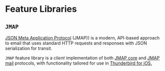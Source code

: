 # Feature Libraries

## `JMAP`

[JSON Meta Application Protocol](https://jmap.io) (JMAP)) is a modern, API-based approach to email that uses standard HTTP requests and responses with JSON serialization for transit.

`JMAP` feature library is a _client_ implementation of both [JMAP core](https://jmap.io/spec-core.html) and [JMAP mail](https://jmap.io/spec-mail.html) protocols, with functionality tailored for use in [Thunderbird for iOS.](https://github.com/thunderbird/thunderbird-ios)
